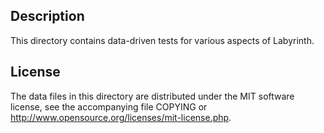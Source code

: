 Description
------------

This directory contains data-driven tests for various aspects of Labyrinth.

License
--------

The data files in this directory are distributed under the MIT software
license, see the accompanying file COPYING or
http://www.opensource.org/licenses/mit-license.php.

